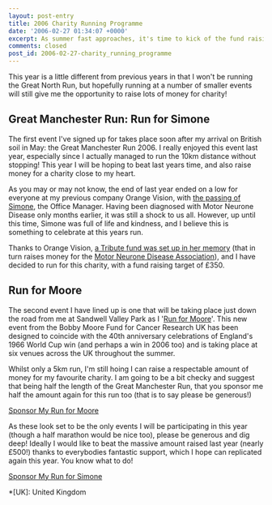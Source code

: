 ```yaml
---
layout: post-entry
title: 2006 Charity Running Programme
date: '2006-02-27 01:34:07 +0000'
excerpt: As summer fast approaches, it's time to kick of the fund raising efforts for the two charity running events I've signed up for this year.
comments: closed
post_id: 2006-02-27-charity_running_programme
---
```

This year is a little different from previous years in that I won't be running the Great North Run, but hopefully running at a number of smaller events will still give me the opportunity to raise lots of money for charity!

## Great Manchester Run: Run for Simone
The first event I've signed up for takes place soon after my arrival on British soil in May: the Great Manchester Run 2006. I really enjoyed this event last year, especially since I actually managed to run the 10km distance without stopping! This year I will be hoping to beat last years time, and also raise money for a charity close to my heart.

As you may or may not know, the end of last year ended on a low for everyone at my previous company Orange Vision, with [the passing of Simone][1], the Office Manager. Having been diagnosed with Motor Neurone Disease only months earlier, it was still a shock to us all. However, up until this time, Simone was full of life and kindness, and I believe this is something to celebrate at this years run.

Thanks to Orange Vision, [a Tribute fund was set up in her memory][2] (that in turn raises money for the [Motor Neurone Disease Association][3]), and I have decided to run for this charity, with a fund raising target of £350.

## Run for Moore
The second event I have lined up is one that will be taking place just down the road from me at Sandwell Valley Park as I '[Run for Moore][4]'. This new event from the Bobby Moore Fund for Cancer Research UK has been designed to coincide with the 40th anniversary celebrations of England's 1966 World Cup win (and perhaps a win in 2006 too) and is taking place at six venues across the UK throughout the summer.

Whilst only a 5km run, I'm still hoing I can raise a respectable amount of money for my favourite charity.  I am going to be a bit checky and suggest that being half the length of the Great Manchester Run, that you sponsor me half the amount again for this run too (that is to say please be generous!)

[Sponsor My Run for Moore](http://www.justgiving.com/lloydyrunformoore/)

As these look set to be the only events I will be participating in this year (though a half marathon would be nice too), please be generous and dig deep! Ideally I would like to beat the massive amount raised last year (nearly £500!) thanks to everybodies fantastic support, which I hope can replicated again this year. You know what to do!

[Sponsor My Run for Simone](http://www.justgiving.com/lloydyrunforsimone/)

[1]: /2006/01/simone/
[2]: http://www.simonestuart.co.uk/
[3]: http://www.mndassociation.org/
[4]: http://www.cancerresearchuk.org/runformoore/

*[UK]: United Kingdom